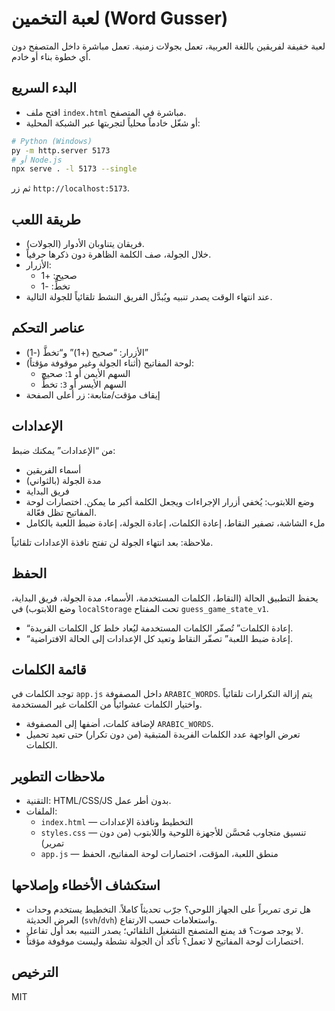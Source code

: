 # لعبة التخمين (Word Gusser)

لعبة خفيفة لفريقين باللغة العربية، تعمل بجولات زمنية. تعمل مباشرة داخل المتصفح دون أي خطوة بناء أو خادم.

## البدء السريع

- افتح ملف `index.html` مباشرة في المتصفح.
- أو شغّل خادماً محلياً لتجربتها عبر الشبكة المحلية:

```bash
# Python (Windows)
py -m http.server 5173
# أو Node.js
npx serve . -l 5173 --single
```

ثم زر `http://localhost:5173`.

## طريقة اللعب

- فريقان يتناوبان الأدوار (الجولات).
- خلال الجولة، صف الكلمة الظاهرة دون ذكرها حرفياً.
- الأزرار:
  - صحيح: +1
  - تخطٍّ: -1
- عند انتهاء الوقت يصدر تنبيه ويُبدَّل الفريق النشط تلقائياً للجولة التالية.

## عناصر التحكم

- الأزرار: “صحيح (+1)” و“تخطَّ (-1)”
- لوحة المفاتيح (أثناء الجولة وغير موقوفة مؤقتاً):
  - السهم الأيمن أو `1`: صحيح
  - السهم الأيسر أو `3`: تخطٍّ
- إيقاف مؤقت/متابعة: زر أعلى الصفحة

## الإعدادات

من “الإعدادات” يمكنك ضبط:
- أسماء الفريقين
- مدة الجولة (بالثواني)
- فريق البداية
- وضع اللابتوب: يُخفي أزرار الإجراءات ويجعل الكلمة أكبر ما يمكن. اختصارات لوحة المفاتيح تظل فعّالة.
- ملء الشاشة، تصفير النقاط، إعادة الكلمات، إعادة الجولة، إعادة ضبط اللعبة بالكامل

ملاحظة: بعد انتهاء الجولة لن تفتح نافذة الإعدادات تلقائياً.

## الحفظ

يحفظ التطبيق الحالة (النقاط، الكلمات المستخدمة، الأسماء، مدة الجولة، فريق البداية، وضع اللابتوب) في `localStorage` تحت المفتاح `guess_game_state_v1`.

- “إعادة الكلمات” تُصفّر الكلمات المستخدمة ليُعاد خلط كل الكلمات الفريدة.
- “إعادة ضبط اللعبة” تصفّر النقاط وتعيد كل الإعدادات إلى الحالة الافتراضية.

## قائمة الكلمات

توجد الكلمات في `app.js` داخل المصفوفة `ARABIC_WORDS`. يتم إزالة التكرارات تلقائياً واختيار الكلمات عشوائياً من الكلمات غير المستخدمة.

- لإضافة كلمات، أضفها إلى المصفوفة `ARABIC_WORDS`.
- تعرض الواجهة عدد الكلمات الفريدة المتبقية (من دون تكرار) حتى تعيد تحميل الكلمات.

## ملاحظات التطوير

- التقنية: HTML/CSS/JS بدون أطر عمل.
- الملفات:
  - `index.html` — التخطيط ونافذة الإعدادات
  - `styles.css` — تنسيق متجاوب مُحسَّن للأجهزة اللوحية واللابتوب (من دون تمرير)
  - `app.js` — منطق اللعبة، المؤقت، اختصارات لوحة المفاتيح، الحفظ

## استكشاف الأخطاء وإصلاحها

- هل ترى تمريراً على الجهاز اللوحي؟ جرّب تحديثاً كاملاً. التخطيط يستخدم وحدات العرض الحديثة (`svh`/`dvh`) واستعلامات حسب الارتفاع.
- لا يوجد صوت؟ قد يمنع المتصفح التشغيل التلقائي؛ يصدر التنبيه بعد أول تفاعل.
- اختصارات لوحة المفاتيح لا تعمل؟ تأكد أن الجولة نشطة وليست موقوفة مؤقتاً.

## الترخيص

MIT

